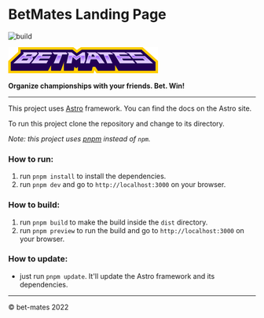 # BetMates Landing Page

![build](https://github.com/bet-mates/landing-page/actions/workflows/deploy.yml/badge.svg?branch=main)

![Bet Mates Logo](/public/logo.png)

**Organize championships with your friends. Bet. Win!**

---
This project uses [Astro](https://astro.build) framework.
You can find the docs on the Astro site.

To run this project clone the repository and change to its directory.

*Note: this project uses [pnpm](https://pnpm.io) instead of `npm`.*

### How to run:

1. run `pnpm install` to install the dependencies.
2. run `pnpm dev` and go to `http://localhost:3000` on your browser.

### How to build:

1. run `pnpm build` to make the build inside the `dist` directory.
2. run `pnpm preview` to run the build and go to `http://localhost:3000` on your browser.

### How to update:

* just run `pnpm update`. It'll update the Astro framework and its dependencies.
---
&copy; bet-mates 2022
